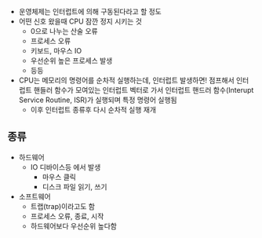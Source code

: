 - 운영체제는 인터럽트에 의해 구동된다라고 할 정도
- 어떤 신호 왔을때 CPU 잠깐 정지 시키는 것
	- 0으로 나누는 산술 오류
	- 프로세스 오류
	- 키보드, 마우스 IO 
	- 우선순위 높은 프로세스 발생
	- 등등
- CPU는 메모리의 명령어를 순차적 실행하는데, 인터럽트 발생하면! 점프해서 인터럽트 핸들러 함수가 모여있는 인터럽트 벡터로 가서 인터럽트 핸드러 함수(Interupt Service Routine, ISR)가 실행되며 특정 명령어 실행됨
	- 이후 인터럽트 종류후 다시 순차적 실행 재개

## 종류
- 하드웨어 
	- IO 디바이스등 에서 발생
		- 마우스 클릭
		- 디스크 파일 읽기, 쓰기
- 소프트웨어
	- 트랩(trap)이라고도 함
	- 프로세스 오류, 종료, 시작
	- 하드웨어보다 우선순위 높다함